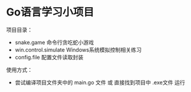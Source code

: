 # Go语言学习小项目


项目目录：
* snake.game  命令行贪吃蛇小游戏
* win.control.simulate Windows系统模拟控制相关练习
* config.file 配置文件读取封装


使用方式：
* 尝试编译项目文件夹中的 main.go 文件 或 直接找到项目中 .exe文件 运行

